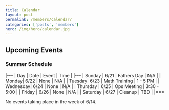```yaml
---
title: Calendar
layout: post
permalink: /members/calendar/
categories: ['posts', 'members']
hero: /img/hero/calendar.jpg
---
```


## Upcoming Events

### Summer Schedule


|---
| Day | Date | Event    | Time |
|---
| Sunday | 6/21 | Fathers Day | N/A |
| Monday| 6/22 | None | N/A |
| Tuesday| 6/23 | Math Training | 1 - 5 PM |
| Wednesday| 6/24 | None | N/A |
| Thursday | 6/25 | Ops Meeting | 3:30 - 5:00 |
| Friday | 6/26 | None | N/A |
| Saturday | 6/27 | Cleanup | TBD | 
|===

No events taking place in the week of 6/14.
